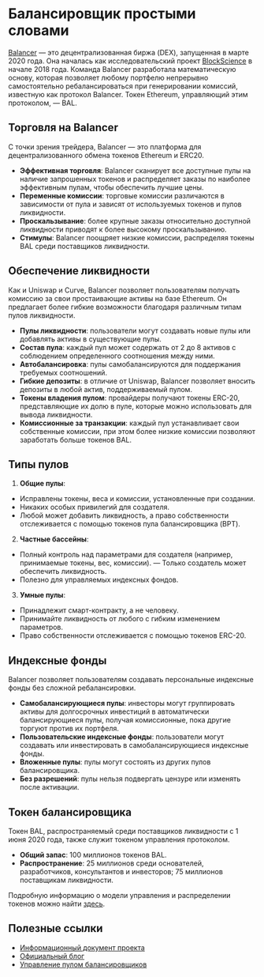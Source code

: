 # Балансировщик простыми словами

[Balancer](https://balancer.exchange/) — это децентрализованная биржа (DEX), запущенная в марте 2020 года. Она началась как исследовательский проект [BlockScience](https://block.science/) в начале 2018 года. Команда Balancer разработала математическую основу, которая позволяет любому портфелю непрерывно самостоятельно ребалансироваться при генерировании комиссий, известную как протокол Balancer. Токен Ethereum, управляющий этим протоколом, — BAL.

## Торговля на Balancer

С точки зрения трейдера, Balancer — это платформа для децентрализованного обмена токенов Ethereum и ERC20.

- **Эффективная торговля**: Balancer сканирует все доступные пулы на наличие запрошенных токенов и распределяет заказы по наиболее эффективным пулам, чтобы обеспечить лучшие цены.
- **Переменные комиссии**: торговые комиссии различаются в зависимости от пула и зависят от используемых токенов и пулов ликвидности.
- **Проскальзывание**: более крупные заказы относительно доступной ликвидности приводят к более высокому проскальзыванию.
- **Стимулы**: Balancer поощряет низкие комиссии, распределяя токены BAL среди поставщиков ликвидности.

## Обеспечение ликвидности

Как и Uniswap и Curve, Balancer позволяет пользователям получать комиссию за свои простаивающие активы на базе Ethereum. Он предлагает более гибкие возможности благодаря различным типам пулов ликвидности.

- **Пулы ликвидности**: пользователи могут создавать новые пулы или добавлять активы в существующие пулы.
- **Состав пула**: каждый пул может содержать от 2 до 8 активов с соблюдением определенного соотношения между ними.
- **Автобалансировка**: пулы самобалансируются для поддержания требуемых соотношений.
- **Гибкие депозиты**: в отличие от Uniswap, Balancer позволяет вносить депозиты в любой актив, поддерживаемый пулом.
- **Токены владения пулом**: провайдеры получают токены ERC-20, представляющие их долю в пуле, которые можно использовать для вывода ликвидности.
- **Комиссионные за транзакции**: каждый пул устанавливает свои собственные комиссии, при этом более низкие комиссии позволяют заработать больше токенов BAL.

## Типы пулов

1. **Общие пулы**:
 - Исправлены токены, веса и комиссии, установленные при создании.
 - Никаких особых привилегий для создателя.
 - Любой может добавить ликвидность, а право собственности отслеживается с помощью токенов пула балансировщика (BPT).

2. **Частные бассейны**:
 - Полный контроль над параметрами для создателя (например, принимаемые токены, вес, комиссии).
 — Только создатель может обеспечить ликвидность.
 - Полезно для управляемых индексных фондов.

3. **Умные пулы**:
 - Принадлежит смарт-контракту, а не человеку.
 - Принимайте ликвидность от любого с гибким изменением параметров.
 - Право собственности отслеживается с помощью токенов ERC-20.

## Индексные фонды

Balancer позволяет пользователям создавать персональные индексные фонды без сложной ребалансировки.

- **Самобалансирующиеся пулы**: инвесторы могут группировать активы для долгосрочных инвестиций в автоматически балансирующиеся пулы, получая комиссионные, пока другие торгуют против их портфеля.
- **Пользовательские индексные фонды**: пользователи могут создавать или инвестировать в самобалансирующиеся индексные фонды.
- **Вложенные пулы**: пулы могут состоять из других пулов балансировщика.
- **Без разрешений**: пулы нельзя подвергать цензуре или изменять после активации.

## Токен балансировщика

Токен BAL, распространяемый среди поставщиков ликвидности с 1 июня 2020 года, также служит токеном управления протоколом.

- **Общий запас**: 100 миллионов токенов BAL.
- **Распространение**: 25 миллионов среди основателей, разработчиков, консультантов и инвесторов; 75 миллионов поставщикам ликвидности.

Подробную информацию о модели управления и распределении токенов можно найти [здесь](https://balancer.finance/2020/05/15/proposition-balancer-liquidity-mining/).

## Полезные ссылки

- [Информационный документ проекта](https://balancer.finance/whitepaper/)
- [Официальный блог](https://balancer.finance/blog-feed/)
- [Управление пулом балансировщиков](https://pools.balancer.exchange/#/)